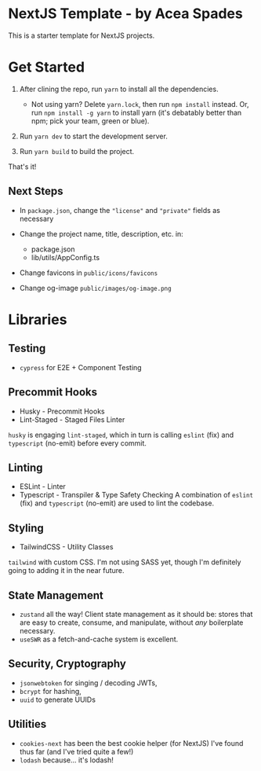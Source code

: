 # NextJS Template - by Acea Spades

This is a starter template for NextJS projects.

# Get Started

1. After clining the repo, run `yarn` to install all the dependencies.
    - Not using yarn? Delete `yarn.lock`, then run `npm install` instead. Or, run `npm install -g yarn` to install yarn (it's debatably better than npm; pick your team, green or blue).

2. Run `yarn dev` to start the development server.

3. Run `yarn build` to build the project.

That's it!

## Next Steps

- In `package.json`, change the `"license"` and `"private"` fields as necessary 
- Change the project name, title, description, etc. in:
    - package.json
    - lib/utils/AppConfig.ts

- Change favicons in `public/icons/favicons`
- Change og-image `public/images/og-image.png`

# Libraries

## Testing
- `cypress` for E2E + Component Testing

## Precommit Hooks
- Husky - Precommit Hooks
- Lint-Staged - Staged Files Linter

`husky` is engaging `lint-staged`, which in turn is calling `eslint` (fix) and `typescript` (no-emit) before every commit.

## Linting
- ESLint - Linter
- Typescript - Transpiler & Type Safety Checking
A combination of `eslint` (fix) and `typescript` (no-emit) are used to lint the codebase.

## Styling
- TailwindCSS - Utility Classes

`tailwind` with custom CSS. I'm not using SASS yet, though I'm definitely going to adding it in the near future.

## State Management
- `zustand` all the way! Client state management as it should be: stores that are easy to create, consume, and manipulate, without *any* boilerplate necessary.
- `useSWR` as a fetch-and-cache system is excellent.

## Security, Cryptography
- `jsonwebtoken` for singing / decoding JWTs,
- `bcrypt` for hashing, 
- `uuid` to generate UUIDs

## Utilities
- `cookies-next` has been the best cookie helper (for NextJS) I've found thus far (and I've tried quite a few!)
- `lodash` because... it's lodash!
